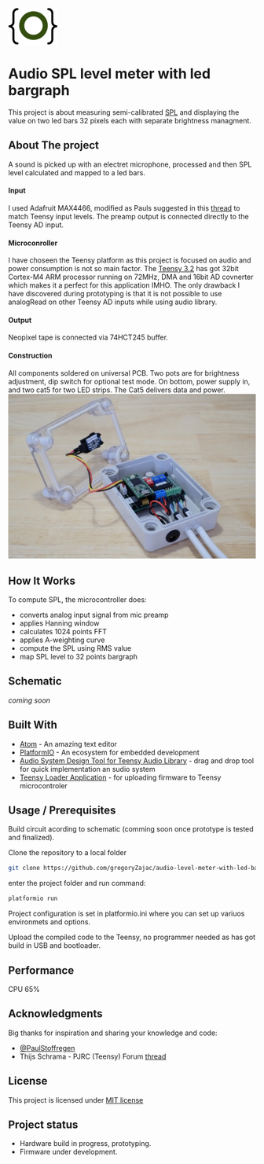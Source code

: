 <a href="http://gz.technology" target="_blank">![logo](doc/logo.png)</a>

# Audio SPL level meter with led bargraph

This project is about measuring semi-calibrated [SPL](https://en.wikipedia.org/wiki/Sound_pressure#Sound_pressure_level) and displaying the value on two led bars 32 pixels each with separate brightness managment.

## About The project

A sound is picked up with an electret microphone, processed and then SPL level calculated and mapped to a led bars.

#### Input

I used Adafruit MAX4466, modified as Pauls suggested in this [thread](https://forum.pjrc.com/threads/40468-Help-with-Basic-Audio-Lib-results?p=126317&viewfull=1#post126317) to match Teensy input levels. The preamp output is connected directly to the Teensy AD input.

#### Microconroller
I have choseen the Teensy platform as this project is focused on audio and power consumption is not so main factor. The [Teensy 3.2](https://www.pjrc.com/teensy/teensy31.html) has got 32bit Cortex-M4 ARM processor running on 72MHz, DMA and 16bit AD covnerter which makes it a perfect for this application IMHO.
The only drawback I have discovered during prototyping is that it is not possible to use analogRead on other Teensy AD inputs while using audio library.

#### Output
Neopixel tape is connected via 74HCT245 buffer.

#### Construction

All components soldered on universal PCB. Two pots are for brightness adjustment, dip switch for optional test mode. On bottom, power supply in, and two cat5 for two LED strips. The Cat5 delivers data and power.
![logo](doc/prototype.jpg)

## How It Works
To compute SPL, the microcontroller does:
- converts analog input signal from mic preamp
- applies Hanning window
- calculates 1024 points FFT
- applies A-weighting curve
- compute the SPL using RMS value
- map SPL level to 32 points bargraph

## Schematic
_coming soon_

## Built With
* [Atom](https://atom.io) - An amazing text editor
* [PlatformIO](https://platformio.org) - An ecosystem for embedded development
* [Audio System Design Tool for Teensy Audio Library](https://www.pjrc.com/teensy/gui/) - drag and drop tool for quick implementation an sudio system
* [Teensy Loader Application](https://www.pjrc.com/teensy/loader.html) - for uploading firmware to Teensy microcontroler

## Usage / Prerequisites
Build circuit acording to schematic (comming soon once prototype is tested and finalized).

Clone the repository to a local folder
```bash
git clone https://github.com/gregoryZajac/audio-level-meter-with-led-bargraph.git
```
enter the project folder and run command:
```bash
platformio run
```
Project configuration is set in platformio.ini where you can set up variuos environmets and options.

Upload the compiled code to the Teensy, no programmer needed as has got build in USB and bootloader.

## Performance
CPU 65%

## Acknowledgments
Big thanks for inspiration and sharing your knowledge and code:
- [@PaulStoffregen](https://github.com/PaulStoffregen)
- Thijs Schrama - PJRC (Teensy) Forum [thread](https://forum.pjrc.com/threads/34371-Teensy-3-2-Sound-Level-Meter-(sound-measurement-device))
## License
This project is licensed under [MIT license](http://opensource.org/licenses/mit-license.php)

## Project status
- Hardware build in progress, prototyping.
- Firmware under development.
